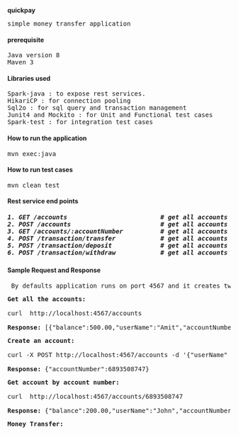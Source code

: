 <b> quickpay </b>
<pre>simple money transfer application 
</pre>
</hr>

<h4> prerequisite </h4>
<pre>
Java version 8
Maven 3
</pre>
</hr>
<h4> Libraries used </h4>
<pre>
Spark-java : to expose rest services.
HikariCP : for connection pooling
Sql2o : for sql query and transaction management
Junit4 and Mockito : for Unit and Functional test cases
Spark-test : for integration test cases
</pre>
</hr>
<h4> How to run the application</h4>
<pre>
mvn exec:java
</pre>
</hr>
<h4> How to run test cases </h4>
<pre>
mvn clean test
</pre>

<h4> Rest service end points </h4>

<h5><pre>1. GET /accounts                      <i>   # get all accounts </i>
2. POST /accounts                     <i>   # get all accounts </i>
3. GET /accounts/:accountNumber       <i>   # get all accounts </i>
4. POST /transaction/transfer         <i>   # get all accounts </i>
5. POST /transaction/deposit          <i>   # get all accounts </i>
6. POST /transaction/withdraw         <i>   # get all accounts </i></pre></h5>

<h4> Sample Request and Response </h4>
<pre> By defaults application runs on port 4567 and it creates two default accounts to play with </pre>

<pre><b>Get all the accounts: </b>

curl  http://localhost:4567/accounts

<b>Response:</b> [{"balance":500.00,"userName":"Amit","accountNumber":6642159765},{"balance":500.00,"userName":"Anil","accountNumber":6642159766}]
</pre>
<pre>
<b>Create an account:</b>

curl -X POST http://localhost:4567/accounts -d '{"userName" : "John", "openingBalance" : "200"}'

<b>Response:</b> {"accountNumber":6893508747}
</pre>
<pre>
<b>Get account by account number: </b>

curl  http://localhost:4567/accounts/6893508747 

<b>Response:</b> {"balance":200.00,"userName":"John","accountNumber":6893508747}
</pre>
<pre>
<b>Money Transfer: </b>


</pre>

